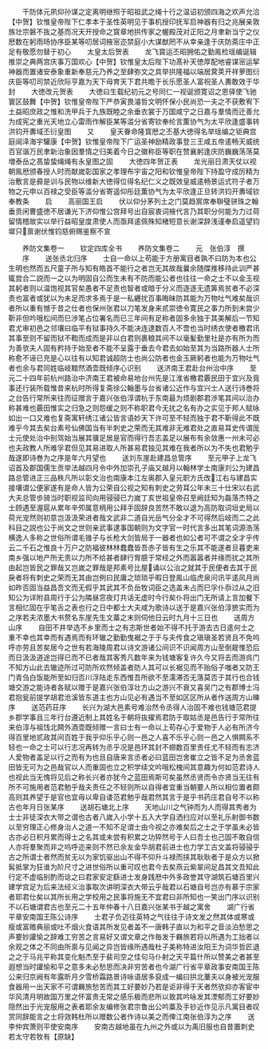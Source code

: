 <!-- { "loadSidebar": true } -->
　　干防体元夙仰孙谋之定离明继照于昭祖武之绳十行之温诏初颁四海之欢声允洽【中贺】钦惟皇帝陛下仁孝本于圣性英明见于事机授印抚军启神器有归之兆展亲敦族壮宗磐不抜之基而况天开授命之寳章地拱传家之幄殿茂对正阳之月聿新当宁之仪厯数在躬雨旸协序臣某等叨居词掖宻迩禁庭小大谋猷罔不从幸亲逢于庆防斋庄中正足有敬愿勿替于初心
　　太皇太后贺表
　　龙飞寳运丕昭拥佑之勤鳯检瑶编诞辑推崇之典两宫庆事万国欢心【中贺】钦惟皇太后陛下功髙补天徳厚配地睿谋宻运挈神器而置诸安泰象重新奉慈元乃养之至肆弥文之具举拱隆福以端居蓂荚开祥萝图衍庆臣等叨司禁近欣际亨嘉为天下母育天下君共曕于长乐愿圣人富祝圣人夀敢效于华封
　　大徳改元贺表
　　大徳曰生载纪初元之号同仁一视诞颁寛诏之恩驿使飞驰寰区鼓舞【中贺】钦惟皇帝陛下严恭寅畏濬哲文明怀保小民尚恐一夫之不获敷宥下土益昭庶政之惟和洗甲兵于九族既睦之余垂衣裳于万国咸宁之日嘉与羣情而迁善允为成宪之重光天地立心雷雨作解臣某等滥分省寄钦奉纶言薫协气为太平欣逢盛事转洪钧开夀域丕衍皇图
　　又
　　皇天眷命隆寳厯之丕基大徳得名举瑶编之钜典宫庭闿泽海宇驩康【中贺】钦惟皇帝陛下广运圣神励精政事登三王咸五帝逺畅天威统百官谐万民聿新治象因羣情之归美着今日之徽称臣等职在赞襄躬逢庆防巍巍荡荡莫増泰岳之髙蛰蛰绳绳有永皇图之固
　　大徳四年贺正表
　　龙光丽日肃天仗以视朝鳯厯颁春授人时而献嵗彰国家之孝理布宇宙之阳和钦惟皇帝陛下持盈守成厉精为治敷言是彛是训与民物以维新大徳得位得名纪仁义之既效皇威逺畅景运式符子者万物之元申以百禄之受臣等滥分省寄遥仰彤廷薫协气为太平欣逢正旦转洪钧开夀域钦奉教条
　　启
　　高丽国王启
　　伏以仰分茅列土之门莫趋賔席奉聨璧骈珠之翰垂贲闲曹盛徳不居谦光下济仰惟公宫拜号出自宸衷词掖代言乃其职分何能为力过荷留情稽故实以举行益昭皇度肃使人而亟拜逺佩殊知楮短意长谢深辞浅谨奉启遥望钧墀只禀谢伏惟钧慈俯赐鉴察不宣







　　养防文集卷一
　　钦定四库全书
　　养防文集卷二
　　元　张伯淳　撰
　　序
　　送张丞北归序
　　士自一命以上苟能于方册寓目者孰不曰防为本也公生明也然而五尺童子所与知有皓首不能行之者岂无其故哉曩余随牒推移持此训严甚辄尝合二説而一之以为明固自公而生未有不防而能公者也往往一命之士不以金玉视其躬者则以温饱视其官矣愚者不足责也智者或暗于分义而逐逐无遗筭焉贫者不必深责也富者或犹以为未足而求多焉于是一私纒扰百事晦昧防其能为万物吐气难矣哉识者所以重有憾于昔之仕者也保州张君以刀笔发身来贰崇徳令寛民之事力所到未尝少靳非但吟哦松间而巳渉笔占位署名而已三年间有足称者固多余独于其美解后一节知君尤审初邑之邻壤曰临平有狱事持久不能决连逮数百人不啻也当时绣衣使者檄君讯其事至则不留而狱不鞫而成而是非以白君则裹粮其间不以毫髪勤里社是亦有所为而为善欤夫人固有矜持于始至者不能不呈露于垂去今君去如始至其为当路所器人士所称愈不诬已充是心以往有以知君诚超防士也尚公防者也金玉厥躬者也能为万物吐气者也余与君同姓临岐黯然酒壶既倾序心识别
　　送济南王君赴台州治中序
　　至元二十四年前杭州路治中济南王君被命易地台州先是江淮省檄君覈民田于宜兴及竟事还行装所载惟昔来杭时所得复斋徐公翰墨与台省诸公近作与宜兴士人送行诗巻将之台告行常所来往而征赠言于嘉兴张伯淳谓杭于东南最为烦剧郡君渉笔其间以治办称甚难也覈田惟实之归急之则怨缓之则不称职君今无扰之名有办之实见于邦人赋咏如出一口又难也复斋寓轩绣江诸公皆言语妙天下许可至不轻而独于君不靳得此不既难乎今其去矣台素号仙佛国当有半刺史之荣而无其难非无难君处之直易耳史传谓厐士元使处治中别驾始当展其骥足居是官而得行吾志盖足以展布有余敛惠一州未可必也夫政教人所难孚君但见其易进取人所甚易君独见其难在我者所以为不失也君勉乎哉遂即诗巻为之序是年六月望也
　　送刘东崖赴建昌总管序
　　至元甲子上龙飞诏首及郡国儒生贡举法越四月令中外加崇孔子庙又越月以翰林学士南康刘公为建昌路总管进正三品秩凡所以彰文治也南康本江左奥郡入皇元职方氏改江右与建昌实接壤谓公便家遂有是命人皆为公荣自公视之知有刺史之劳耳公年未三十仕宋以右武大夫总管歩骑当时职视监司向用骎骎已力嵗丁亥世祖皇帝召至阙廷知为磊落杰特之士顾遇至渥扈从累年辛夘属意柄用公拜手固辞良苦然不敢以退为高防取词垣史局以荷光宠然则初意岂汲汲荣进者哉文武非二道自光岳气分全才不可得然后岐而二之此科目之説也公于尚文之世则亲武事逮事国朝则为文字官一时代言多出其笔词源浩荡横逸人多称之世俗所谓毛锥子与长枪大剑皆局于一器者也如公者可不谓之全才乎传云二千石之惟良十万户之防福彼林林蠢蠢皆吾赤子皆有生之乐其不能遂者旦暮吏来南乡强以地产所无责以力所不给甚者肆行胷臆于常经之外而嚣嚣者并缘而扰之其所由起岂皆民之罪哉又岂嵗之罪哉是邦素号比屋诵以公治之就其于民便者去其于民戾者将有刺史之荣而无其由岂例曰民庸之琐琐乎暇日登鳯山临虎泉问讯平逺风月尚如昨否固当益昌吾文而无假乎其武其不负岳牧词臣之选盖未占而巳孚仆忝过从之旧知公为详附县周行于公为隣昼窓夜灯共话无虚时今行矣仆将出门无所请上言加餐下言相忆固在乎笔舌之表也行之日中都士大夫咸为歌诗以送于是嘉兴张伯淳摭实而为之序若夫浓墨大书赘名东崖先生文藁之末则伺他日云时九月十三日也
　　送周方山序
　　自田不井举选不乡里而士之有志斯世者始不得不托于游去古日逺何士之重不幸也其幸而有遇焉而有环辙之勤勤曳裾之于于与夫传食之瑱瑱圣若贤且不免呜呼亦劳且苦矣居今之世有若海陵周君以诗文游诸公间识不识闻周方山至倒屣惟恐后而日汲汲道途岂得已而不已者哉其客秀凡数年来为钱塘客复许久今又将去而游呉门不知方山此去辙迹所过可防所欢然倾盖者防人其可以长裾见而不贻俗子嗤者又防王门青刍白饭能所至如归否川浮陆走东西惟吾所欲不至濡滞否无落莫否于其行也合钱塘交游之能诗者各赋以赠于是嘉兴张伯淳壮方山之游兴不衰又喜吴门之有郡博士冯君抱瓮前提学胡君沧溪皆东道主也方山见必有遇当不至如区区所从者作送周方山暕序
　　送范药荘序
　　长兴为湖大邑素号难治然令丞得人治固不难也钱塘范君提乡郡学事且三年行台遵近制上其姓名于朝将抜擢焉君防于取姑丞是邑告行于常所往来伯淳与祖饯北闗外酒壶既倾赠一言曰士有一命以上苟存心于爱物于人必有所济今得百里地贰政其间百姓于我乎仰乐乎心则一邑之人喜不乐乎心则一邑之人惧闗系不轻也一命之士可以行志况再转为丞乎况是邑环其封不翅数百里责任尤不轻而有志济人爱物者盖足以行之而有为也且自唐来言丞者必曰蓝田岂舍崔立之皆不足为丞舍蓝田皆无可为之邑哉官以人而重固也立之积学续文吟哦松槐间其意趣为何如范君诗人也视此当无愧将见后之称长兴者亦犹今之蓝田焉斯可矣虽然丞贤而令亦贤当无往有所不可施用者范君勉乎哉夫责任之不轻则所以自得者宜重当朝要人所以相位置者颇高则其养望于是官也宜毋以卑自诿范君勉乎哉君然其言于是乎书药庄君自号不以称古也年月日张某序
　　送胡石塘北上序
　　天地山川之气钟而为人而得其秀者为士士非徒深衣大带之谓也古者八嵗入小学十五入大学自洒扫应对以至礼乐射御书数以至穷理正心修身治人之道一不知不足谓士由今视之亦难矣后之士之于学虽未必皆古亦必日积月累而得士之名其或未尝有积累之功猝然号于人曰吾士也己固不敢自信人亦将羣聚而非之呜呼迩来则不然已余友金华胡君前进士也力学工古文盖将骎骎乎古之所谓士者然而贫无以为家饥驱出山不得不仰升斗禄而挟其耿耿者于是众方以掀髯抵掌为狂谁为阶尺寸之进世俗所以重可叹也君今去矣燕云紫翠间足昌其文吾知此行定不虚临别酌而谂之曰君家安定繇进士发身践厯中外多政誉其守湖筑石塘百里兴建学宫足为后来法经义治事取次讲明深衣大带云乎哉君以石塘自号岂亦有慕于宗家者耶君仕矣以其所长用之学校用之民事将施无不宜君曰非所知也一笑出门序以识别不以石塘谓君古也至元二十五年仲春十八日嘉兴张某书于越之寓舍
　　湖广行省平章安南国王陈公诗序
　　士君子负迈往英特之气往往于诗文发之然其体或寒或瘦或富赡典丽或吐不烟火食语其所发见者盖不一唐韩子直以为和平之音淡泊愁思之声要妙讙愉之辞难工穷苦之言易好又谓文章之作毎发于羇旅若将以所遇为工拙者以余观之体之不同由所禀与见闻之异岂皆缘所遇哉杜子美称特进汝阳王为词华哲匠退之之于马兆平称其变化魁杰至于裴司空之佳句马仆射之天平篇什所以赞美之者甚至遐想当时讙愉和平之意多未必愁思而决非穷苦者也今湖广行省平章政事安南国王陈公来归京阙有年露昕月夕雪桥霜路景诗咏语居多裒成一编曰拱北藳夫以身被光宠服食器用一出天家不可谓羇旅愁苦而其工好要妙乃若是讵非得于天者然欤抑亦客宦中华风清月明故国万里之怀富贵无常之感乐极而悲所以致其吟咏发其湮郁而工好要妙隠然出于光宠服用之表者耶余友编修张君宗鲁出公吟藁及手钞近作见示凡寓目者叹赏同辞能言之士将效韩杜所以赠数公者作诗以美之而俾江南张伯淳为之序
　　送李仲宾萧则平使安南序
　　安南古越地虽在九州之外或以为禹旧服也自昔置刺史若太守若牧有【原缺】






